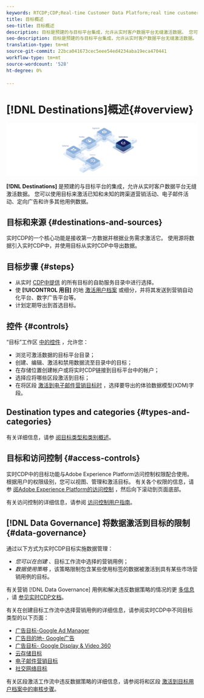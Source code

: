 ```yaml
---
keywords: RTCDP;CDP;Real-time Customer Data Platform;real time customer data platform;real time cdp;cdp;destinations;destination;rtcdp
title: 目标概述
seo-title: 目标概述
description: 目标是预建的与目标平台集成，允许从实时客户数据平台无缝激活数据。 您可以在Adobe实时客户数据平台中使用目标来激活已知和未知的跨渠道营销活动、电子邮件活动、定向广告和许多其他用例数据。
seo-description: 目标是预建的与目标平台集成，允许从实时客户数据平台无缝激活数据。 您可以在Adobe实时客户数据平台中使用目标来激活已知和未知的跨渠道营销活动、电子邮件活动、定向广告和许多其他用例数据。
translation-type: tm+mt
source-git-commit: 22bca041673cec5eee54ed4234aba19eca470441
workflow-type: tm+mt
source-wordcount: '528'
ht-degree: 0%

---
```



# [!DNL Destinations]概述{#overview}

![目标概述横幅](/help/rtcdp/destinations/assets/destinations-overview-banner.png)

**[!DNL Destinations]** 是预建的与目标平台的集成，允许从实时客户数据平台无缝激活数据。 您可以使用目标来激活已知和未知的跨渠道营销活动、电子邮件活动、定向广告和许多其他用例数据。

## 目标和来源 {#destinations-and-sources}

实时CDP的一个核心功能是接收第一方数据并根据业务需求激活它。 使用源将数据引入实时CDP中，并使用目标从实时CDP中导出数据。

## 目标步骤 {#steps}

* 从实时 [CDP中提供](/help/rtcdp/destinations/destinations-catalog.md) 的所有目标的自助服务目录中进行选择。
* 使 **[!UICONTROL 用目]** 的地 [激活用户档案](/help/rtcdp/destinations/activate-destinations.md) 或细分，并将其发送到营销自动化平台、数字广告平台等。
* 计划定期导出到首选目标。

## 控件 {#controls}

“目标”工作区 [中的控件](/help/rtcdp/destinations/destinations-workspace.md) ，允许您：

* 浏览可激活数据的目标平台目录；
* 创建、编辑、激活和禁用数据流至目录中的目标；
* 在存储位置创建帐户或将实时CDP链接到目标平台中的帐户；
* 选择应将哪些区段激活到目标；
* 在将区段 [激活到电子邮件营销目标时](../../xdm/home.md) ，选择要导出的体验数据模型(XDM)字段。

## Destination types and categories {#types-and-categories}

有关详细信息，请参 [阅目标类型和类别概述](/help/rtcdp/destinations/destination-types.md)。

## 目标和访问控制 {#access-controls}

实时CDP中的目标功能与Adobe Experience Platform访问控制权限配合使用。 根据用户的权限级别，您可以视图、管理和激活目标。 有关各个权限的信息，请参 [阅Adobe Experience Platform的访问控制](../../access-control/home.md) ，然后向下滚动到页面底部。

有关访问控制的详细信息，请参阅 [访问控制用户指南](../../access-control/ui/overview.md)。

## [!DNL Data Governance] 将数据激活到目标的限制 {#data-governance}

通过以下方式为实时CDP目标实施数据管理：

* *您可以在创建* 、目标工作流中选择的营销用例；
* *数据使用策略* ，该策略限制包含某些使用标签的数据被激活到具有某些市场营销用例的目标。

有关营销 [!DNL Data Governance] 用例和解决违反数据策略的情况的更 [多信息](/help/rtcdp/privacy/data-governance-overview.md#destinations) ，请 [参见实时CDP文档](/help/rtcdp/privacy/data-governance-overview.md#enforcement)。

有关在创建目标工作流中选择营销用例的详细信息，请参阅实时CDP中不同目标类型的以下页面：

* [广告目标-Google Ad Manager ](/help/rtcdp/destinations/google-ad-manager-destination.md)
* [广告目的地- Google广告](/help/rtcdp/destinations/google-ads-destination.md)
* [广告目标- Google Display &amp; Video 360 ](/help/rtcdp/destinations/google-dv360-destination.md)
* [云存储目标](/help/rtcdp/destinations/cloud-storage-destinations-workflow.md)
* [电子邮件营销目标](/help/rtcdp/destinations/email-marketing-destinations.md)
* [社交网络目标](/help/rtcdp/destinations/social-network-destinations-workflow.md)

有关区段激活工作流中违反数据策略的详细信息，请参阅将和区段 [激活到目标用户档案中的审核步骤](/help/rtcdp/destinations/activate-destinations.md#review)。